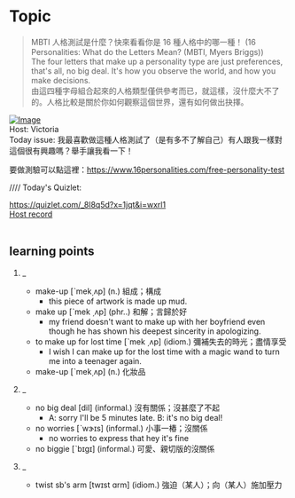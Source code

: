 # Topic

> MBTI 人格測試是什麼？快來看看你是 16 種人格中的哪一種！ (16 Personalities: What do the Letters Mean? (MBTI, Myers Briggs)) <br>
> The four letters that make up a personality type are just preferences, that's all, no big deal. It's how you observe the world, and how you make decisions. <br>
> 由這四種字母組合起來的人格類型僅供參考而已，就這樣，沒什麼大不了的。人格比較是關於你如何觀察這個世界，還有如何做出抉擇。 <br>

[![Image](https://cdn.voicetube.com/assets/thumbnails/hmZn6pWbSG4.jpg)](https://www.youtube.com/embed/hmZn6pWbSG4?rel=0&showinfo=0&cc_load_policy=0&controls=1&autoplay=1&iv_load_policy=3&playsinline=1&wmode=transparent&start=28&end=38&enablejsapi=1&origin=https://tw.voicetube.com&widgetid=1)<br>
Host: Victoria
<br>Today issue: 我最喜歡做這種人格測試了（是有多不了解自己）有人跟我一樣對這個很有興趣嗎？舉手讓我看一下！

要做測驗可以點這裡：https://www.16personalities.com/free-personality-test



//// Today's Quizlet:

https://quizlet.com/_8l8q5d?x=1jqt&i=wxrl1
<br>
[Host record](https://cdn.voicetube.com/everyday_records/4466/1597822123.mp3)
<br><br>
## learning points
1. _
	* make-up [ˋmek͵ʌp] (n.) 組成；構成
		- this piece of artwork is made up mud.
	* make up [ˋmek ͵ʌp] (phr..) 和解；言歸於好
		- my friend doesn't want to make up with her boyfriend even though he has shown his deepest sincerity in apologizing.
	* to make up for lost time [ˋmek ͵ʌp] (idiom.) 彌補失去的時光；盡情享受
		- I wish I can make up for the lost time with a magic wand to turn me into a teenager again.
	* make-up  [ˋmek͵ʌp] (n.) 化妝品

2. _
	* no big deal [dil] (informal.) 沒有關係；沒甚麼了不起
		- A: sorry I'll be 5 minutes late. B: it's no big deal!
	* no worries [ˋwɝɪs] (informal.) 小事一樁；沒關係
		- no worries to express that hey it's fine
	* no biggie [ˋbɪgɪ] (informal.) 可愛、親切版的沒關係

3. _
	* twist sb's arm [twɪst ɑrm] (idiom.) 強迫（某人）；向（某人）施加壓力
